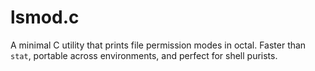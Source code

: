 # lsmod.c
A minimal C utility that prints file permission modes in octal. Faster than `stat`, portable across environments, and perfect for shell purists.
